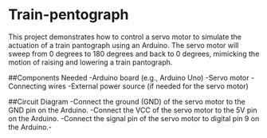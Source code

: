 # Train-pentograph
This project demonstrates how to control a servo motor to simulate the actuation of a train pantograph using an Arduino. The servo motor will sweep from 0 degrees to 180 degrees and back to 0 degrees, mimicking the motion of raising and lowering a train pantograph.

##Components Needed
-Arduino board (e.g., Arduino Uno)
-Servo motor
-Connecting wires
-External power source (if needed for the servo motor)

##Circuit Diagram
-Connect the ground (GND) of the servo motor to the GND pin on the Arduino.
-Connect the VCC of the servo motor to the 5V pin on the Arduino.
-Connect the signal pin of the servo motor to digital pin 9 on the Arduino.-

